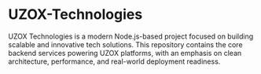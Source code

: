 # UZOX-Technologies
UZOX Technologies is a modern Node.js-based project focused on building scalable and innovative tech solutions. This repository contains the core backend services powering UZOX platforms, with an emphasis on clean architecture, performance, and real-world deployment readiness.
